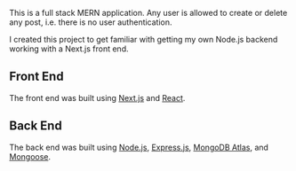 This is a full stack MERN application. Any user is allowed to create or delete any post, i.e. there is no user authentication.

I created this project to get familiar with getting my own Node.js backend working with a Next.js front end.

## Front End

The front end was built using [Next.js](https://nextjs.org/) and [React](https://reactjs.org/).

## Back End

The back end was built using [Node.js](https://nodejs.org/en/), [Express.js](https://expressjs.com/), [MongoDB Atlas](https://www.mongodb.com/cloud/atlas), and [Mongoose](https://mongoosejs.com/).
